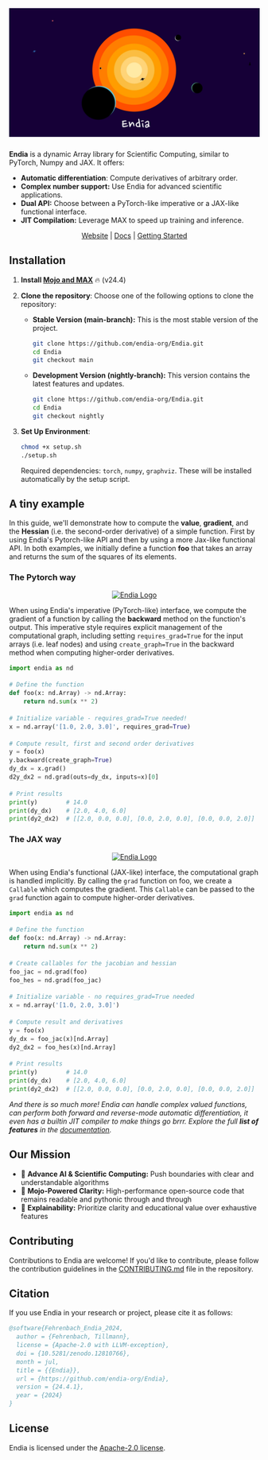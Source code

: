 <div align="center">
  <img src="./assets/titleimage.png" alt="Title Image" />
</div>

###

**Endia** is a dynamic Array library for Scientific Computing, similar to PyTorch, Numpy and JAX. It offers:

- **Automatic differentiation**: Compute derivatives of arbitrary order.
- **Complex number support:** Use Endia for advanced scientific applications.
- **Dual API:** Choose between a PyTorch-like imperative or a JAX-like functional interface.
- **JIT Compilation:** Leverage MAX to speed up training and inference.

<div align="center">
  
  [Website] | [Docs] | [Getting Started]

  [Website]: https://endia.vercel.app/
  [Docs]: https://endia.vercel.app/docs/array
  [Getting Started]: https://endia.vercel.app/docs/get_started

</div>

## Installation

1. **Install [Mojo and MAX](https://docs.modular.com/max/install)** 🔥 (v24.4)

2. **Clone the repository**: Choose one of the following options to clone the repository:

    - **Stable Version (main-branch):** This is the most stable version of the project.

      ```bash
      git clone https://github.com/endia-org/Endia.git
      cd Endia
      git checkout main
      ```

    - **Development Version (nightly-branch):** This version contains the latest features and updates.

      ```bash
      git clone https://github.com/endia-org/Endia.git
      cd Endia
      git checkout nightly
      ```

3. **Set Up Environment**:

    ```bash
    chmod +x setup.sh
    ./setup.sh
    ```

    Required dependencies: `torch`, `numpy`, `graphviz`. These will be installed automatically by the setup script.

## A tiny example

In this guide, we'll demonstrate how to compute the **value**, **gradient**, and the **Hessian** (i.e. the second-order derivative) of a simple function. First by using Endia's Pytorch-like API and then by using a more Jax-like functional API. In both examples, we initially define a function **foo** that takes an array and returns the sum of the squares of its elements.

### The **Pytorch** way

<!-- markdownlint-disable MD033 -->
<p align="center">
  <a href="https://pytorch.org/docs/stable/index.html">
    <img src="assets/pytorch_logo.png" alt="Endia Logo" width="40">
  </a>
</p>

When using Endia's imperative (PyTorch-like) interface, we compute the gradient of a function by calling the **backward** method on the function's output. This imperative style requires explicit management of the computational graph, including setting `requires_grad=True` for the input arrays (i.e. leaf nodes) and using `create_graph=True` in the backward method when computing higher-order derivatives.

```python
import endia as nd 

# Define the function
def foo(x: nd.Array) -> nd.Array:
    return nd.sum(x ** 2)

# Initialize variable - requires_grad=True needed!
x = nd.array('[1.0, 2.0, 3.0]', requires_grad=True)

# Compute result, first and second order derivatives
y = foo(x)
y.backward(create_graph=True)            
dy_dx = x.grad()
d2y_dx2 = nd.grad(outs=dy_dx, inputs=x)[0]

# Print results
print(y)        # 14.0
print(dy_dx)    # [2.0, 4.0, 6.0]
print(dy2_dx2)  # [[2.0, 0.0, 0.0], [0.0, 2.0, 0.0], [0.0, 0.0, 2.0]]
```

### The **JAX** way

<!-- markdownlint-disable MD033 -->
<p align="center">
  <a href="https://jax.readthedocs.io/en/latest/quickstart.html">
    <img src="assets/jax_logo.png" alt="Endia Logo" width="65">
  </a>
</p>

When using Endia's functional (JAX-like) interface, the computational graph is handled implicitly. By calling the `grad` function on foo, we create a `Callable` which computes the gradient. This `Callable` can be passed to the `grad` function again to compute higher-order derivatives.

```python
import endia as nd 

# Define the function
def foo(x: nd.Array) -> nd.Array:
    return nd.sum(x ** 2)

# Create callables for the jacobian and hessian
foo_jac = nd.grad(foo)
foo_hes = nd.grad(foo_jac)

# Initialize variable - no requires_grad=True needed
x = nd.array('[1.0, 2.0, 3.0]')

# Compute result and derivatives
y = foo(x)
dy_dx = foo_jac(x)[nd.Array]
dy2_dx2 = foo_hes(x)[nd.Array]

# Print results
print(y)        # 14.0
print(dy_dx)    # [2.0, 4.0, 6.0]
print(dy2_dx2)  # [[2.0, 0.0, 0.0], [0.0, 2.0, 0.0], [0.0, 0.0, 2.0]]
```

*And there is so much more! Endia can handle complex valued functions, can perform both forward and reverse-mode automatic differentiation, it even has a builtin JIT compiler to make things go brrr. Explore the full **list of features** in the [documentation](https://endia.org).*

## Our Mission

- 🧠 **Advance AI & Scientific Computing:** Push boundaries with clear and understandable algorithms
- 🚀 **Mojo-Powered Clarity:** High-performance open-source code that remains readable and pythonic through and through
- 📐 **Explainability:** Prioritize clarity and educational value over exhaustive features

## Contributing

Contributions to Endia are welcome! If you'd like to contribute, please follow the contribution guidelines in the [CONTRIBUTING.md](https://github.com/endia-org/Endia/blob/main/CONTRIBUTING.md) file in the repository.

## Citation

If you use Endia in your research or project, please cite it as follows:

```bibtex
@software{Fehrenbach_Endia_2024,
  author = {Fehrenbach, Tillmann},
  license = {Apache-2.0 with LLVM-exception},
  doi = {10.5281/zenodo.12810766},
  month = jul,
  title = {{Endia}},
  url = {https://github.com/endia-org/Endia},
  version = {24.4.1},
  year = {2024}
}
```

## License

Endia is licensed under the [Apache-2.0 license](https://github.com/endia-org/Endia?tab=Apache-2.0-1-ov-file).
